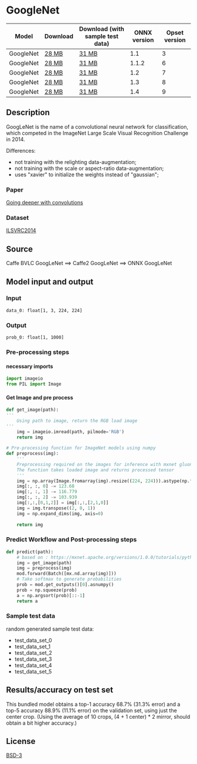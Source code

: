 # GoogleNet

|Model        |Download  |Download (with sample test data)| ONNX version |Opset version|
| ------------- | ------------- | ------------- | ------------- | ------------- |
|GoogleNet| [28 MB](model/googlenet-3.onnx)  |  [31 MB](model/googlenet-3.tar.gz) |  1.1 | 3|
|GoogleNet| [28 MB](model/googlenet-6.onnx)  |  [31 MB](model/googlenet-6.tar.gz) |  1.1.2 | 6|
|GoogleNet| [28 MB](model/googlenet-7.onnx)  |  [31 MB](model/googlenet-7.tar.gz) |  1.2 | 7|
|GoogleNet| [28 MB](model/googlenet-8.onnx)  |  [31 MB](model/googlenet-8.tar.gz) |  1.3 | 8|
|GoogleNet| [28 MB](model/googlenet-9.onnx)  |  [31 MB](model/googlenet-9.tar.gz) |  1.4 | 9|

## Description
GoogLeNet is the name of a convolutional neural network for classification,
which competed in the ImageNet Large Scale Visual Recognition Challenge in 2014.

Differences:
- not training with the relighting data-augmentation;
- not training with the scale or aspect-ratio data-augmentation;
- uses "xavier" to initialize the weights instead of "gaussian";

### Paper
[Going deeper with convolutions](https://arxiv.org/pdf/1409.4842.pdf)

### Dataset
[ILSVRC2014](http://www.image-net.org/challenges/LSVRC/2014/)

## Source
Caffe BVLC GoogLeNet ==> Caffe2 GoogLeNet ==> ONNX GoogLeNet

## Model input and output
### Input
```
data_0: float[1, 3, 224, 224]
```
### Output
```
prob_0: float[1, 1000]
```
### Pre-processing steps
#### necessary imports 
```python
import imageio
from PIL import Image
```
#### Get Image and pre process

```python
def get_image(path):
'''
    Using path to image, return the RGB load image
'''
    img = imageio.imread(path, pilmode='RGB')
    return img
    
# Pre-processing function for ImageNet models using numpy
def preprocess(img):   
    '''
    Preprocessing required on the images for inference with mxnet gluon
    The function takes loaded image and returns processed tensor
    '''
    img = np.array(Image.fromarray(img).resize((224, 224))).astype(np.float32)
    img[:, :, 0] -= 123.68
    img[:, :, 1] -= 116.779
    img[:, :, 2] -= 103.939
    img[:,:,[0,1,2]] = img[:,:,[2,1,0]]
    img = img.transpose((2, 0, 1))
    img = np.expand_dims(img, axis=0)
    
    return img
```

### Predict Workflow and Post-processing steps
```python
def predict(path):
    # based on : https://mxnet.apache.org/versions/1.0.0/tutorials/python/predict_image.html
    img = get_image(path)
    img = preprocess(img)
    mod.forward(Batch([mx.nd.array(img)]))
    # Take softmax to generate probabilities
    prob = mod.get_outputs()[0].asnumpy()
    prob = np.squeeze(prob)
    a = np.argsort(prob)[::-1]
    return a
```
### Sample test data
random generated sample test data:
- test_data_set_0
- test_data_set_1
- test_data_set_2
- test_data_set_3
- test_data_set_4
- test_data_set_5

## Results/accuracy on test set
This bundled model obtains a top-1 accuracy 68.7% (31.3% error) and
a top-5 accuracy 88.9% (11.1% error) on the validation set, using
just the center crop. (Using the average of 10 crops,
(4 + 1 center) * 2 mirror, should obtain a bit higher accuracy.)

## License
[BSD-3](LICENSE)

